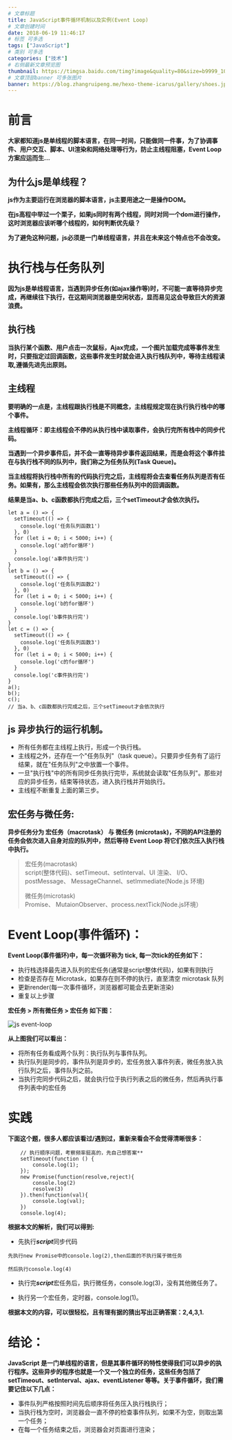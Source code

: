 ```yaml
---
# 文章标题
title: JavaScript事件循环机制以及实例(Event Loop)
# 文章创建时间
date: 2018-06-19 11:46:17
# 标签 可多选
tags: ["JavaScript"]
# 类别 可多选
categories: ["技术"]
# 右侧最新文章预览图
thumbnail: https://timgsa.baidu.com/timg?image&quality=80&size=b9999_10000&sec=1529390238948&di=bf0597b0cbdfa8dcffff1b3a207de591&imgtype=0&src=http%3A%2F%2Fimgsrc.baidu.com%2Fimage%2Fc0%253Dshijue1%252C0%252C0%252C294%252C40%2Fsign%3D2e7824ce5d2c11dfcadcb7600b4e08a5%2Fa8ec8a13632762d0bba24792aaec08fa513dc67b.jpg
# 文章顶部banner 可多张图片
banner: https://blog.zhangruipeng.me/hexo-theme-icarus/gallery/shoes.jpg
---
```


前言
===

**大家都知道js是单线程的脚本语言，在同一时间，只能做同一件事，为了协调事件、用户交互、脚本、UI渲染和网络处理等行为，防止主线程阻塞，Event Loop方案应运而生...**

<!--more-->

为什么js是单线程？
--------------
**js作为主要运行在浏览器的脚本语言，js主要用途之一是操作DOM。**


**在js高程中举过一个栗子，如果js同时有两个线程，同时对同一个dom进行操作，这时浏览器应该听哪个线程的，如何判断优先级？**


**为了避免这种问题，js必须是一门单线程语言，并且在未来这个特点也不会改变。**

执行栈与任务队列
=============
**因为js是单线程语言，当遇到异步任务(如ajax操作等)时，不可能一直等待异步完成，再继续往下执行，在这期间浏览器是空闲状态，显而易见这会导致巨大的资源浪费。**

执行栈
-----
**当执行某个函数、用户点击一次鼠标，Ajax完成，一个图片加载完成等事件发生时，只要指定过回调函数，这些事件发生时就会进入执行栈队列中，等待主线程读取,遵循先进先出原则。**

主线程
-----
**要明确的一点是，主线程跟执行栈是不同概念，主线程规定现在执行执行栈中的哪个事件。**

**主线程循环：即主线程会不停的从执行栈中读取事件，会执行完所有栈中的同步代码。**

**当遇到一个异步事件后，并不会一直等待异步事件返回结果，而是会将这个事件挂在与执行栈不同的队列中，我们称之为任务队列(Task Queue)。**

**当主线程将执行栈中所有的代码执行完之后，主线程将会去查看任务队列是否有任务。如果有，那么主线程会依次执行那些任务队列中的回调函数。**

**结果是当a、b、c函数都执行完成之后，三个setTimeout才会依次执行。**

```
let a = () => {
  setTimeout(() => {
    console.log('任务队列函数1')
  }, 0)
  for (let i = 0; i < 5000; i++) {
    console.log('a的for循环')
  }
  console.log('a事件执行完')
}
let b = () => {
  setTimeout(() => {
    console.log('任务队列函数2')
  }, 0)
  for (let i = 0; i < 5000; i++) {
    console.log('b的for循环')
  }
  console.log('b事件执行完')
}
let c = () => {
  setTimeout(() => {
    console.log('任务队列函数3')
  }, 0)
  for (let i = 0; i < 5000; i++) {
    console.log('c的for循环')
  }
  console.log('c事件执行完')
}
a();
b();
c();
// 当a、b、c函数都执行完成之后，三个setTimeout才会依次执行
```

js 异步执行的运行机制。
-------------------

* 所有任务都在主线程上执行，形成一个执行栈。
* 主线程之外，还存在一个"任务队列"（task queue）。只要异步任务有了运行结果，就在"任务队列"之中放置一个事件。
* 一旦"执行栈"中的所有同步任务执行完毕，系统就会读取"任务队列"。那些对应的异步任务，结束等待状态，进入执行栈并开始执行。
* 主线程不断重复上面的第三步。

宏任务与微任务:
------------

**异步任务分为 宏任务（macrotask） 与 微任务 (microtask)，不同的API注册的任务会依次进入自身对应的队列中，然后等待 Event Loop 将它们依次压入执行栈中执行。**

>宏任务(macrotask)  
>script(整体代码)、setTimeout、setInterval、UI 渲染、 I/O、postMessage、 MessageChannel、setImmediate(Node.js 环境)
>
>微任务(microtask)  
>Promise、 MutaionObserver、process.nextTick(Node.js环境）

Event Loop(事件循环)：
===================

**Event Loop(事件循环)中，每一次循环称为 tick, 每一次tick的任务如下：**

* 执行栈选择最先进入队列的宏任务(通常是script整体代码)，如果有则执行
* 检查是否存在 Microtask，如果存在则不停的执行，直至清空 microtask 队列
* 更新render(每一次事件循环，浏览器都可能会去更新渲染)
* 重复以上步骤

**宏任务 > 所有微任务 > 宏任务 如下图：**

![js event-loop](https://qiniu.caowencheng.cn/event-loop.png "docker")

**从上图我们可以看出：**

* 将所有任务看成两个队列：执行队列与事件队列。  
* 执行队列是同步的，事件队列是异步的，宏任务放入事件列表，微任务放入执行队列之后，事件队列之前。
* 当执行完同步代码之后，就会执行位于执行列表之后的微任务，然后再执行事件列表中的宏任务

实践
===

**下面这个题，很多人都应该看过/遇到过，重新来看会不会觉得清晰很多：**

```
	// 执行顺序问题，考察频率挺高的，先自己想答案**
    setTimeout(function () {
        console.log(1);
    });
    new Promise(function(resolve,reject){
        console.log(2)
        resolve(3)
    }).then(function(val){
        console.log(val);
    })
    console.log(4);
```

**根据本文的解析，我们可以得到:**

* 先执行***script***同步代码

```
先执行new Promise中的console.log(2),then后面的不执行属于微任务

然后执行console.log(4)
```

* 执行完***script***宏任务后，执行微任务，console.log(3)，没有其他微任务了。

* 执行另一个宏任务，定时器，console.log(1)。

**根据本文的内容，可以很轻松，且有理有据的猜出写出正确答案：2,4,3,1.**

结论：
====
**JavaScript 是一门单线程的语言，但是其事件循环的特性使得我们可以异步的执行程序。这些异步的程序也就是一个又一个独立的任务，这些任务包括了 setTimeout、setInterval、ajax、eventListener 等等。关于事件循环，我们需要记住以下几点：**

* 事件队列严格按照时间先后顺序将任务压入执行栈执行；
* 当执行栈为空时，浏览器会一直不停的检查事件队列，如果不为空，则取出第一个任务；
* 在每一个任务结束之后，浏览器会对页面进行渲染；

